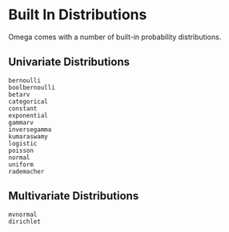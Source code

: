 # Built In Distributions

Omega comes with a number of built-in probability distributions.

## Univariate Distributions

```@docs
bernoulli
boolbernoulli
betarv
categorical
constant
exponential
gammarv
inversegamma
kumaraswamy
logistic
poisson
normal
uniform
rademacher
```

## Multivariate Distributions

```@docs
mvnormal
dirichlet
```

